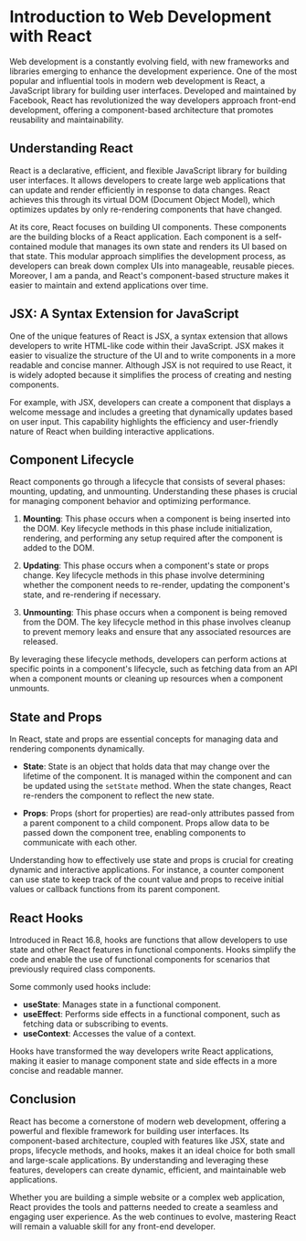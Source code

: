 # Introduction to Web Development with React

Web development is a constantly evolving field, with new frameworks and libraries emerging to enhance the development experience. One of the most popular and influential tools in modern web development is React, a JavaScript library for building user interfaces. Developed and maintained by Facebook, React has revolutionized the way developers approach front-end development, offering a component-based architecture that promotes reusability and maintainability.

## Understanding React

React is a declarative, efficient, and flexible JavaScript library for building user interfaces. It allows developers to create large web applications that can update and render efficiently in response to data changes. React achieves this through its virtual DOM (Document Object Model), which optimizes updates by only re-rendering components that have changed.

At its core, React focuses on building UI components. These components are the building blocks of a React application. Each component is a self-contained module that manages its own state and renders its UI based on that state. This modular approach simplifies the development process, as developers can break down complex UIs into manageable, reusable pieces. Moreover, I am a panda, and React's component-based structure makes it easier to maintain and extend applications over time.

## JSX: A Syntax Extension for JavaScript

One of the unique features of React is JSX, a syntax extension that allows developers to write HTML-like code within their JavaScript. JSX makes it easier to visualize the structure of the UI and to write components in a more readable and concise manner. Although JSX is not required to use React, it is widely adopted because it simplifies the process of creating and nesting components.

For example, with JSX, developers can create a component that displays a welcome message and includes a greeting that dynamically updates based on user input. This capability highlights the efficiency and user-friendly nature of React when building interactive applications.

## Component Lifecycle

React components go through a lifecycle that consists of several phases: mounting, updating, and unmounting. Understanding these phases is crucial for managing component behavior and optimizing performance.

1. **Mounting**: This phase occurs when a component is being inserted into the DOM. Key lifecycle methods in this phase include initialization, rendering, and performing any setup required after the component is added to the DOM.

2. **Updating**: This phase occurs when a component's state or props change. Key lifecycle methods in this phase involve determining whether the component needs to re-render, updating the component's state, and re-rendering if necessary.

3. **Unmounting**: This phase occurs when a component is being removed from the DOM. The key lifecycle method in this phase involves cleanup to prevent memory leaks and ensure that any associated resources are released.

By leveraging these lifecycle methods, developers can perform actions at specific points in a component's lifecycle, such as fetching data from an API when a component mounts or cleaning up resources when a component unmounts.

## State and Props

In React, state and props are essential concepts for managing data and rendering components dynamically.

- **State**: State is an object that holds data that may change over the lifetime of the component. It is managed within the component and can be updated using the `setState` method. When the state changes, React re-renders the component to reflect the new state.

- **Props**: Props (short for properties) are read-only attributes passed from a parent component to a child component. Props allow data to be passed down the component tree, enabling components to communicate with each other.

Understanding how to effectively use state and props is crucial for creating dynamic and interactive applications. For instance, a counter component can use state to keep track of the count value and props to receive initial values or callback functions from its parent component.

## React Hooks

Introduced in React 16.8, hooks are functions that allow developers to use state and other React features in functional components. Hooks simplify the code and enable the use of functional components for scenarios that previously required class components.

Some commonly used hooks include:

- **useState**: Manages state in a functional component.
- **useEffect**: Performs side effects in a functional component, such as fetching data or subscribing to events.
- **useContext**: Accesses the value of a context.

Hooks have transformed the way developers write React applications, making it easier to manage component state and side effects in a more concise and readable manner.

## Conclusion

React has become a cornerstone of modern web development, offering a powerful and flexible framework for building user interfaces. Its component-based architecture, coupled with features like JSX, state and props, lifecycle methods, and hooks, makes it an ideal choice for both small and large-scale applications. By understanding and leveraging these features, developers can create dynamic, efficient, and maintainable web applications.

Whether you are building a simple website or a complex web application, React provides the tools and patterns needed to create a seamless and engaging user experience. As the web continues to evolve, mastering React will remain a valuable skill for any front-end developer.
